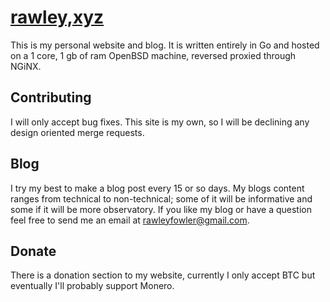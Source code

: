 # [rawley,xyz](https://rawley.xyz)
This is my personal website and blog. It is written entirely in Go and hosted on a 1 core, 1 gb of ram OpenBSD machine, reversed proxied through NGiNX.

## Contributing
I will only accept bug fixes. This site is my own, so I will be declining any design oriented merge requests.

## Blog
I try my best to make a blog post every 15 or so days. My blogs content ranges from technical to non-technical; some of it will be informative and some if it will be more observatory.
If you like my blog or have a question feel free to send me an email at rawleyfowler@gmail.com.

## Donate
There is a donation section to my website, currently I only accept BTC but eventually I'll probably support Monero.
